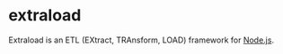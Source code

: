 extraload
=========

Extraload is an ETL (EXtract, TRAnsform, LOAD) framework for [Node.js](http://nodejs.org).
